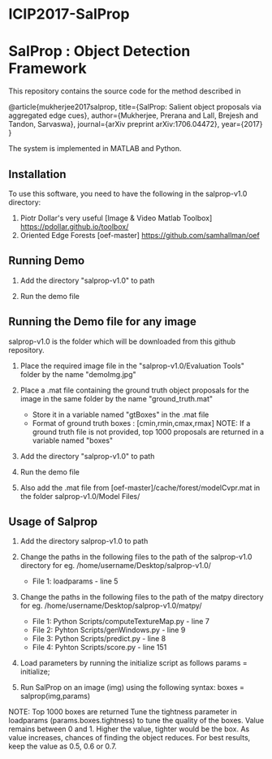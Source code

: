 # ICIP2017-SalProp

# SalProp : Object Detection Framework

This repository contains the source code for the method described in

@article{mukherjee2017salprop,
  title={SalProp: Salient object proposals via aggregated edge cues},
  author={Mukherjee, Prerana and Lall, Brejesh and Tandon, Sarvaswa},
  journal={arXiv preprint arXiv:1706.04472},
  year={2017}
}

The system is implemented in MATLAB and Python.

## Installation
To use this software, you need to have the following in the salprop-v1.0 directory:

1) Piotr Dollar's very useful [Image & Video Matlab Toolbox]
   https://pdollar.github.io/toolbox/
2) Oriented Edge Forests [oef-master]
   https://github.com/samhallman/oef

## Running Demo
1) Add the directory "salprop-v1.0" to path

2) Run the demo file

## Running the Demo file for any image
salprop-v1.0 is the folder which will be downloaded from this github repository.
1) Place the required image file in the "salprop-v1.0/Evaluation Tools" folder by the name "demoImg.jpg"

2) Place a .mat file containing the ground truth object proposals for the image in the same folder by the name "ground_truth.mat"
    - Store it in a variable named "gtBoxes" in the .mat file
    - Format of ground truth boxes : [cmin,rmin,cmax,rmax]
    NOTE: If a ground truth file is not provided, top 1000 proposals are returned in a variable named "boxes"

3) Add the directory "salprop-v1.0" to path

4) Run the demo file

5) Also add the .mat file from [oef-master]/cache/forest/modelCvpr.mat in the folder salprop-v1.0/Model Files/

## Usage of Salprop
1) Add the directory salprop-v1.0 to path

2) Change the paths in the following files to the path of the salprop-v1.0 directory
   for eg. /home/username/Desktop/salprop-v1.0/
    - File 1: loadparams - line 5

3) Change the paths in the following files to the path of the matpy directory
   for eg. /home/username/Desktop/salprop-v1.0/matpy/
    - File 1: Python Scripts/computeTextureMap.py - line 7
    - File 2: Pyhton Scripts/genWindows.py        - line 9
    - File 3: Python Scripts/predict.py           - line 8
    - File 4: Pyhton Scripts/score.py             - line 151

4) Load parameters by running the initialize script as follows
    params = initialize;

5) Run SalProp on an image (img) using the following syntax:
    boxes = salprop(img,params)

NOTE:
Top 1000 boxes are returned
Tune the tightness parameter in loadparams (params.boxes.tightness) to tune
the quality of the boxes. Value remains between 0 and 1. Higher the value,
tighter would be the box. As value increases, chances of finding the object
reduces. For best results, keep the value as 0.5, 0.6 or 0.7.
